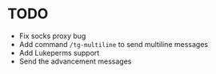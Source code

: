 # TODO

- Fix socks proxy bug
- Add command `/tg-multiline` to send multiline messages
- Add Lukeperms support
- Send the advancement messages
